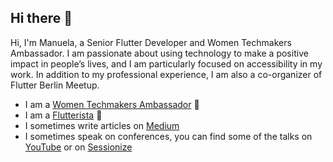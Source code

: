## Hi there 👋

Hi, I'm Manuela, a Senior Flutter Developer and Women Techmakers Ambassador. I am passionate about using technology to make a positive impact in people’s lives, and I am particularly focused on accessibility in my work. In addition to my professional experience, I am also a co-organizer of Flutter Berlin Meetup.

- I am a [Women Techmakers Ambassador](https://developers.google.com/womentechmakers) 💚
- I am a [Flutterista](https://flutteristas.org/) 💜
- I sometimes write articles on [Medium](https://medium.com/@rommel.manuela.sakura)
- I sometimes speak on conferences, you can find some of the talks on [YouTube](https://www.youtube.com/@ManuelaRommel) or on [Sessionize](https://sessionize.com/manuela-sakura-rommel)
